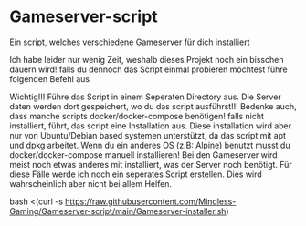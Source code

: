 # Gameserver-script
Ein script, welches verschiedene Gameserver für dich installiert


Ich habe leider nur wenig Zeit, weshalb dieses Projekt noch ein bisschen dauern wird!
falls du dennoch das Script einmal probieren möchtest führe folgenden Befehl aus

Wichtig!!! Führe das Script in einem Seperaten Directory aus. Die Server daten werden dort gespeichert, wo du das script ausführst!!! Bedenke auch, dass manche scripts docker/docker-compose benötigen! falls nicht installiert, führt, das script eine Installation aus. Diese installation wird aber nur von Ubuntu/Debian based systemen unterstützt, da das script mit apt und dpkg arbeitet.
Wenn du ein anderes OS (z.B: Alpine) benutzt musst du docker/docker-compose manuell installieren!
Bei den Gameserver wird meist noch etwas anderes mit installiert, was der Server noch benötigt. Für diese Fälle werde ich noch ein seperates Script erstellen. Dies wird wahrscheinlich aber nicht bei allem Helfen.


bash <(curl -s https://raw.githubusercontent.com/Mindless-Gaming/Gameserver-script/main/Gameserver-installer.sh)
